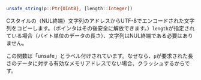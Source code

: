 ```julia
unsafe_string(p::Ptr{UInt8}, [length::Integer])
```

Cスタイルの（NUL終端）文字列のアドレスからUTF-8でエンコードされた文字列をコピーします。（ポインタはその後安全に解放できます。）`length`が指定されている場合（バイト単位のデータの長さ）、文字列はNUL終端である必要はありません。

この関数は「unsafe」とラベル付けされています。なぜなら、`p`が要求された長さのデータに対する有効なメモリアドレスでない場合、クラッシュするからです。
